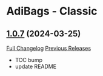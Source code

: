 # AdiBags - Classic

## [1.0.7](https://github.com/Zottelchens-WoW-Addons/AdiBags-Classic/tree/1.0.7) (2024-03-25)
[Full Changelog](https://github.com/Zottelchens-WoW-Addons/AdiBags-Classic/compare/1.0.6...1.0.7) [Previous Releases](https://github.com/Zottelchens-WoW-Addons/AdiBags-Classic/releases)

- TOC bump  
- update README  
